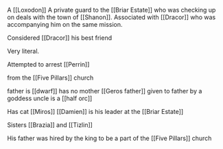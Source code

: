 A [[Loxodon]]
A private guard to the [[Briar Estate]] who was checking up on deals with the town of [[Shanon]]. Associated with [[Dracor]] who was accompanying him on the same mission. 

Considered [[Dracor]] his best friend

Very literal.

Attempted to arrest [[Perrin]]

from the [[Five Pillars]] church

father is [[dwarf]] has no mother [[Geros father]]
given to father by a goddess 
uncle is a [[half orc]]

Has cat [[Miros]] 
[[Damien]] is his leader at the [[Briar Estate]]

Sisters [[Brazia]] and [[Tizlin]]

His father was hired by the king to be a part of the [[Five Pillars]] church